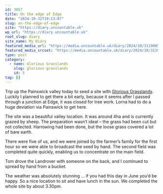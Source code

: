 ```yaml
---
id: 3857
title: On the edge of Edge
date: "2024-10-31T19:13:07"
slug: on-the-edge-of-edge
site: "https://diary.uncountable.uk"
wp_url: "https://diary.uncountable.uk"
root_slug: diary
site_name: My Diary
featured_media_url: "https://media.uncountable.uk/diary/2024/10/31190057/IMG20241031100443.webp"
featured_media_srcset: "https://media.uncountable.uk/diary/2024/10/31190057/IMG20241031100443-300x169.webp 300w, https://media.uncountable.uk/diary/2024/10/31190057/IMG20241031100443-1024x576.webp 1024w, https://media.uncountable.uk/diary/2024/10/31190057/IMG20241031100443-150x150.webp 150w, https://media.uncountable.uk/diary/2024/10/31190057/IMG20241031100443-640x360.webp 640w, https://media.uncountable.uk/diary/2024/10/31190057/IMG20241031100443.webp 2000w"
type: post
category:
  - name: Glorious Grasslands
    slug: glorious-grasslands
    id: 5
tag: []
---
```



<p>Trip up the Painswick valley today to seed a site with <a href="https://www.cotswolds-nl.org.uk/looking-after/our-grasslands-projects/glorious-cotswolds-grasslands/">Glorious Grasslands</a>.  Luckily I planned to get there a bit early, because it seems after I passed through a junction at Edge, it was closed for tree work.  Lorna had to do a huge deviation via Painswick to get here.</p>



<p>The site was a beautiful valley location.  It was around 4ha and is currently grazed by sheep.  The preparation wasn&#8217;t ideal &#8211; the grass had been cut but not collected.  Harrowing had been done, but the loose grass covered a lot of bare earth.</p>



<p>There were five of us, and we were joined by the farmer&#8217;s family for the first hour so we were able to broadcast the seed by hand.  The second field was completed quite quickly, enabling us to concentrate on the main field.</p>



<p>Tom drove the Landrover with someone on the back, and I continued to spread by hand from a bucket.</p>



<p>The weather was absolutely stunning ... if you had this day in June you&#8217;d be happy.  So a nice location to sit and have lunch in the sun.  We completed the whole site by about 3.30pm.</p>
